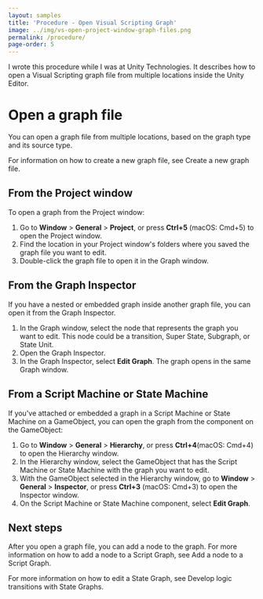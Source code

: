 ```yaml
---
layout: samples
title: 'Procedure - Open Visual Scripting Graph'
image: ../img/vs-open-project-window-graph-files.png
permalink: /procedure/
page-order: 5
---
```


I wrote this procedure while I was at Unity Technologies. It describes how to open a Visual Scripting graph file from multiple locations inside the Unity Editor. 

# Open a graph file

You can open a graph file from multiple locations, based on the graph type and its source type.

For information on how to create a new graph file, see Create a new graph file.

## From the Project window

To open a graph from the Project window:

1. Go to **Window** > **General** > **Project**, or press **Ctrl+5** (macOS: Cmd+5) to open the Project window.
2. Find the location in your Project window's folders where you saved the graph file you want to edit.
3. Double-click the graph file to open it in the Graph window.

## From the Graph Inspector

If you have a nested or embedded graph inside another graph file, you can open it from the Graph Inspector.

1. In the Graph window, select the node that represents the graph you want to edit. This node could be a transition, Super State, Subgraph, or State Unit.
2. Open the Graph Inspector.
3. In the Graph Inspector, select **Edit Graph**. The graph opens in the same Graph window.

## From a Script Machine or State Machine

If you've attached or embedded a graph in a Script Machine or State Machine on a GameObject, you can open the graph from the component on the GameObject:

1. Go to **Window** > **General** > **Hierarchy**, or press **Ctrl+4**(macOS: Cmd+4) to open the Hierarchy window.
2. In the Hierarchy window, select the GameObject that has the Script Machine or State Machine with the graph you want to edit.
3. With the GameObject selected in the Hierarchy window, go to **Window** > **General** > **Inspector**, or press **Ctrl+3** (macOS: Cmd+3) to open the Inspector window.
4. On the Script Machine or State Machine component, select **Edit Graph**.

## Next steps

After you open a graph file, you can add a node to the graph. For more information on how to add a node to a Script Graph, see Add a node to a Script Graph.

For more information on how to edit a State Graph, see Develop logic transitions with State Graphs.
